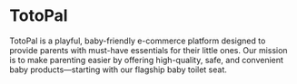 # TotoPal
TotoPal is a playful, baby-friendly e-commerce platform designed to provide parents with must-have essentials for their little ones. Our mission is to make parenting easier by offering high-quality, safe, and convenient baby products—starting with our flagship baby toilet seat.
